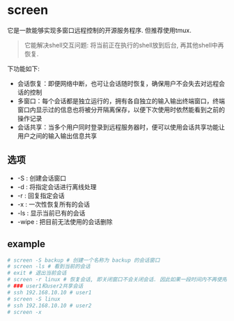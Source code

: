 # screen
它是一款能够实现多窗口远程控制的开源服务程序. 但推荐使用tmux.

> 它能解决shell交互问题: 将当前正在执行的shell放到后台, 再其他shell中再恢复.

下功能如下:
- 会话恢复：即便网络中断，也可让会话随时恢复，确保用户不会失去对远程会话的控制
- 多窗口：每个会话都是独立运行的，拥有各自独立的输入输出终端窗口，终端窗口内显示过的信息也将被分开隔离保存，以便下次使用时依然能看到之前的操作记录
- 会话共享：当多个用户同时登录到远程服务器时，便可以使用会话共享功能让用户之间的输入输出信息共享

## 选项
- -S : 创建会话窗口
- -d : 将指定会话进行离线处理
- -r : 回复指定会话
- -x : 一次性恢复所有的会话
- -ls : 显示当前已有的会话
- -wipe : 把目前无法使用的会话删除

## example
```bash
# screen -S backup # 创建一个名称为 backup 的会话窗口
# screen -ls # 看到当前的会话
# exit # 退出当前会话
# screen -r linux # 恢复会话, 即关闭窗口不会关闭会话. 因此如果一段时间内不再使用某个会话窗口，可以把它设置为临时断开（detach）模式，随后在需要时再重新连接（attach）回来即可. 这段时间内，在会话窗口内运行的程序会继续执行
# ### user1和user2共享会话
# ssh 192.168.10.10 # user1
# screen -S linux
# ssh 192.168.10.10 # user2
# screen -x
```